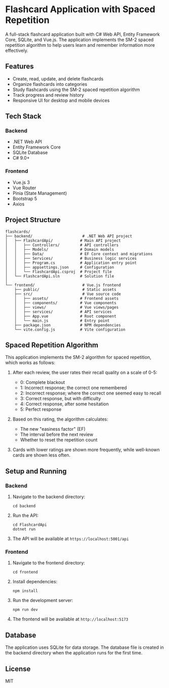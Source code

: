 # Flashcard Application with Spaced Repetition

A full-stack flashcard application built with C# Web API, Entity Framework Core, SQLite, and Vue.js. The application implements the SM-2 spaced repetition algorithm to help users learn and remember information more effectively.

## Features

- Create, read, update, and delete flashcards
- Organize flashcards into categories
- Study flashcards using the SM-2 spaced repetition algorithm
- Track progress and review history
- Responsive UI for desktop and mobile devices

## Tech Stack

### Backend
- .NET Web API
- Entity Framework Core
- SQLite Database
- C# 9.0+

### Frontend
- Vue.js 3
- Vue Router
- Pinia (State Management)
- Bootstrap 5
- Axios

## Project Structure

```
flashcards/
├── backend/                      # .NET Web API project
│   ├── FlashcardApi/            # Main API project
│   │   ├── Controllers/         # API controllers
│   │   ├── Models/              # Domain models
│   │   ├── Data/                # EF Core context and migrations
│   │   ├── Services/            # Business logic services
│   │   ├── Program.cs           # Application entry point
│   │   ├── appsettings.json     # Configuration
│   │   └── FlashcardApi.csproj  # Project file
│   └── FlashcardApi.sln         # Solution file
│
└── frontend/                     # Vue.js frontend
    ├── public/                   # Static assets
    ├── src/                      # Vue source code
    │   ├── assets/              # Frontend assets
    │   ├── components/          # Vue components
    │   ├── views/               # Vue views/pages
    │   ├── services/            # API services
    │   ├── App.vue              # Root component
    │   └── main.js              # Entry point
    ├── package.json             # NPM dependencies
    └── vite.config.js           # Vite configuration
```

## Spaced Repetition Algorithm

This application implements the SM-2 algorithm for spaced repetition, which works as follows:

1. After each review, the user rates their recall quality on a scale of 0-5:
   - 0: Complete blackout
   - 1: Incorrect response; the correct one remembered
   - 2: Incorrect response; where the correct one seemed easy to recall
   - 3: Correct response, but with difficulty
   - 4: Correct response, after some hesitation
   - 5: Perfect response

2. Based on this rating, the algorithm calculates:
   - The new "easiness factor" (EF)
   - The interval before the next review
   - Whether to reset the repetition count

3. Cards with lower ratings are shown more frequently, while well-known cards are shown less often.

## Setup and Running

### Backend

1. Navigate to the backend directory:
   ```
   cd backend
   ```

2. Run the API:
   ```
   cd FlashcardApi
   dotnet run
   ```

3. The API will be available at `https://localhost:5001/api`

### Frontend

1. Navigate to the frontend directory:
   ```
   cd frontend
   ```

2. Install dependencies:
   ```
   npm install
   ```

3. Run the development server:
   ```
   npm run dev
   ```

4. The frontend will be available at `http://localhost:5173`

## Database

The application uses SQLite for data storage. The database file is created in the backend directory when the application runs for the first time.

## License

MIT

